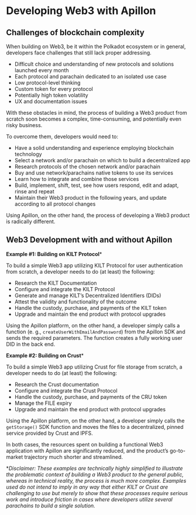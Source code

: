# Developing Web3 with Apillon

## Challenges of blockchain complexity

When building on Web3, be it within the Polkadot ecosystem or in general, developers face challenges that still lack proper addressing.

* Difficult choice and understanding of new protocols and solutions launched every month
* Each protocol and parachain dedicated to an isolated use case
* Low protocol-level thinking
* Custom token for every protocol
* Potentially high token volatility
* UX and documentation issues

With these obstacles in mind, the process of building a Web3 product from scratch soon becomes a complex, time-consuming, and potentially even risky business.

To overcome them, developers would need to:
* Have a solid understanding and experience employing blockchain technology
* Select a network and/or parachain on which to build a decentralized app
* Research protocols of the chosen network and/or parachain
* Buy and use network/parachains native tokens to use its services
* Learn how to integrate and combine those services
* Build, implement, shift, test, see how users respond, edit and adapt, rinse and repeat
* Maintain their Web3 product in the following years, and update according to all protocol changes

Using Apillon, on the other hand, the process of developing a Web3 product is radically different.

## Web3 Development with and without Apillon

**Example #1: Building on KILT Protocol***

To build a simple Web3 app utilizing KILT Protocol for user authentication from scratch, a developer needs to do (at least) the following: 
* Research the KILT Documentation
* Configure and integrate the KILT Protocol
* Generate and manage KILT’s Decentralized Identifiers (DIDs)
* Attest the validity and functionality of the outcome
* Handle the custody, purchase, and payments of the KILT token
* Upgrade and maintain the end product with protocol upgrades

Using the Apillon platform, on the other hand, a developer simply calls a function (e. g., `createUserWithEmailAndPassword`) from the Apillon SDK and sends the required parameters. The function creates a fully working user DID in the back end.

**Example #2: Building on Crust***

To build a simple Web3 app utilizing Crust for file storage from scratch, a developer needs to do (at least) the following:
* Research the Crust documentation
* Configure and integrate the Crust Protocol
* Handle the custody, purchase, and payments of the CRU token
* Manage the FILE expiry
* Upgrade and maintain the end product with protocol upgrades

Using the Apillon platform, on the other hand, a developer simply calls the `getStorage()` SDK function and moves the files to a decentralized, pinned service provided by Crust and IPFS.

In both cases, the resources spent on building a functional Web3 application with Apillon are significantly reduced, and the product’s go-to-market trajectory much shorter and streamlined.

**Disclaimer: These examples are technically highly simplified to illustrate the problematic context of building a Web3 product to the general public, whereas in technical reality, the process is much more complex. Examples used do not intend to imply in any way that either KILT or Crust are challenging to use but merely to show that these processes require serious work and introduce friction in cases where developers utilize several parachains to build a single solution.*
